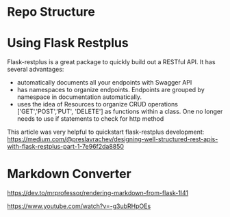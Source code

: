 
# Repo Structure


# Using Flask Restplus
Flask-restplus is a great package to quickly build out a RESTful API. It has several advantages:
- automatically documents all your endpoints with Swagger API
- has namespaces to organize endpoints. Endpoints are grouped by namespace in documentation automatically.
- uses the idea of Resources to organize CRUD operations ['GET','POST','PUT', 'DELETE'] as functions within a class. One no longer needs to use if statements to check for http method

This article was very helpful to quickstart flask-restplus development: \
https://medium.com/@preslavrachev/designing-well-structured-rest-apis-with-flask-restplus-part-1-7e96f2da8850


# Markdown Converter
https://dev.to/mrprofessor/rendering-markdown-from-flask-1l41

https://www.youtube.com/watch?v=-g3ubRHpOEs
